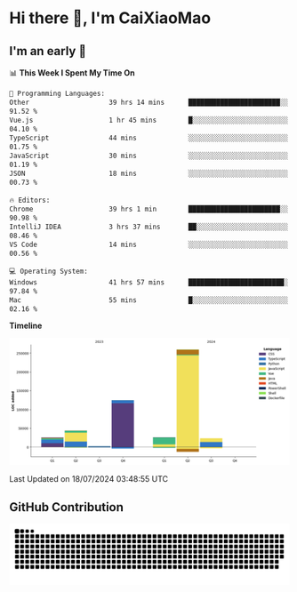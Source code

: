 # Hi there 👋, I'm CaiXiaoMao

## I'm an early 🐤
<!--START_SECTION:waka-->
📊 **This Week I Spent My Time On** 

```text
💬 Programming Languages: 
Other                    39 hrs 14 mins      ███████████████████████░░   91.52 % 
Vue.js                   1 hr 45 mins        █░░░░░░░░░░░░░░░░░░░░░░░░   04.10 % 
TypeScript               44 mins             ░░░░░░░░░░░░░░░░░░░░░░░░░   01.75 % 
JavaScript               30 mins             ░░░░░░░░░░░░░░░░░░░░░░░░░   01.19 % 
JSON                     18 mins             ░░░░░░░░░░░░░░░░░░░░░░░░░   00.73 % 

🔥 Editors: 
Chrome                   39 hrs 1 min        ███████████████████████░░   90.98 % 
IntelliJ IDEA            3 hrs 37 mins       ██░░░░░░░░░░░░░░░░░░░░░░░   08.46 % 
VS Code                  14 mins             ░░░░░░░░░░░░░░░░░░░░░░░░░   00.56 % 

💻 Operating System: 
Windows                  41 hrs 57 mins      ████████████████████████░   97.84 % 
Mac                      55 mins             █░░░░░░░░░░░░░░░░░░░░░░░░   02.16 % 
```

**Timeline**

![Lines of Code chart](https://raw.githubusercontent.com/caixiaomao/caixiaomao/main/assets/bar_graph.png)


 Last Updated on 18/07/2024 03:48:55 UTC
<!--END_SECTION:waka-->

## GitHub Contribution
<picture>
  <source media="(prefers-color-scheme: dark)" srcset="/dist/snake/github-contribution-grid-snake-dark.svg" />
  <source media="(prefers-color-scheme: light)" srcset="/dist/snake/github-contribution-grid-snake.svg" />
  <img alt="github contribution grid snake animation" src="/dist/snake/github-contribution-grid-snake.svg" />
</picture>
